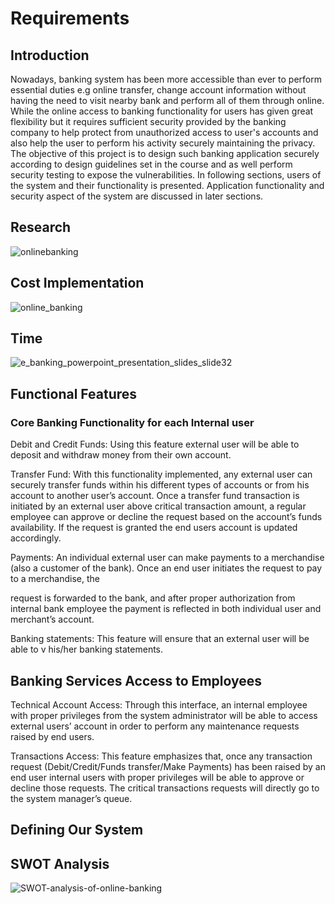 # Requirements

## Introduction

Nowadays, banking system has been more accessible than ever to perform essential duties e.g online transfer, change account information without having the need to visit nearby bank and perform all of them through online. While the online access to banking functionality for users has given great flexibility but it requires sufficient security provided by the banking company to help protect from unauthorized access to user's accounts and also help the user to perform his activity securely maintaining the privacy. The objective of this project is to design such banking application securely according to design guidelines set in the course and as well perform security testing to expose the vulnerabilities. In following sections, users of the system and their functionality is presented. Application functionality and security aspect of the system are discussed in later sections.

## Research


![onlinebanking](https://user-images.githubusercontent.com/88921546/142402705-e0e90d6f-5800-4d3b-9911-60832533ec83.jpg)


## Cost Implementation


![online_banking](https://user-images.githubusercontent.com/88921546/142401410-3e7d615f-bbfe-4272-b6e5-5102b5807c53.jpg)


## Time


![e_banking_powerpoint_presentation_slides_slide32](https://user-images.githubusercontent.com/88921546/142767978-7c211793-0108-4ec9-9e97-82e91a32d8c4.jpg)


## Functional Features



### Core Banking Functionality for each Internal user

Debit and Credit Funds: Using this feature external user will be able to deposit and withdraw money from their own account.


Transfer Fund: With this functionality implemented, any external user can securely transfer funds within his different types of accounts or from his account to another user’s account. Once a transfer fund transaction is initiated by an external user above critical transaction amount, a regular employee can approve or decline the request based on the account’s funds availability. If the request is granted the end users account is updated accordingly.


Payments: An individual external user can make payments to a merchandise (also a customer of the bank). Once an end user initiates the request to pay to a merchandise, the

request is forwarded to the bank, and after proper authorization from internal bank employee the payment is reflected in both individual user and merchant’s account.


Banking statements: This feature will ensure that an external user will be able to v his/her banking statements.


## Banking Services Access to Employees

Technical Account Access: Through this interface, an internal employee with proper privileges from the system administrator will be able to access external users’ account in order to perform any maintenance requests raised by end users.


Transactions Access: This feature emphasizes that, once any transaction request (Debit/Credit/Funds transfer/Make Payments) has been raised by an end user internal users with proper privileges will be able to approve or decline those requests. The critical transactions requests will directly go to the system manager’s queue.

## Defining Our System



## SWOT Analysis


![SWOT-analysis-of-online-banking](https://user-images.githubusercontent.com/88921546/142402206-a2e79bfc-6409-4d0a-909f-6120c8c394ae.jpg)










